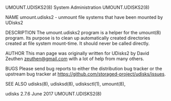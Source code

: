 UMOUNT.UDISKS2(8)           System Administration           UMOUNT.UDISKS2(8)

NAME
       umount.udisks2 - unmount file systems that have been mounted by
       UDisks2

DESCRIPTION
       The umount.udisks2 program is a helper for the umount(8) program. Its
       purpose is to clean up automatically created directories created at
       file system mount-time. It should never be called directly.

AUTHOR
       This man page was originally written for UDisks2 by David Zeuthen
       <zeuthen@gmail.com> with a lot of help from many others.

BUGS
       Please send bug reports to either the distribution bug tracker or the
       upstream bug tracker at
       https://github.com/storaged-project/udisks/issues.

SEE ALSO
       udisks(8), udisksd(8), udisksctl(1), umount(8),

udisks 2.7.6                      June 2017                 UMOUNT.UDISKS2(8)
